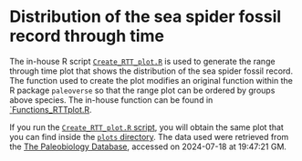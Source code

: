 # Distribution of the sea spider fossil record through time

The in-house R script [`Create_RTT_plot.R`](scripts/Create_RTT_plot.R) is used to generate the range through time plot that shows the distribution of the sea spider fossil record. The function used to create the plot modifies an original function within the R package `paleoverse` so that the range plot can be ordered by groups above species. The in-house function can be found in [`Functions_RTTplot.R](scripts/Functions_RTTplot.R).

If you run the [`Create_RTT_plot.R` script](scripts/Create_RTT_plot.R), you will obtain the same plot that you can find inside the [`plots` directory](plots/Pycnogonid_fossils.pdf). The data used were retrieved from the [The Paleobiology Database](http://paleobiodb.org/data1.2/occs/list.csv?datainfo&rowcount&base_name=Pycnogonida&ident=all&pgm=gplates,scotese,seton&show=full,ref), accessed on 2024-07-18 at 19:47:21 GM.
